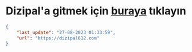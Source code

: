 # Dizipal'a gitmek için [buraya](https://dizipal612.com) tıklayın
    
```json
{
    "last_update": "27-08-2023 01:33:59",
    "url": "https://dizipal612.com"
}
```